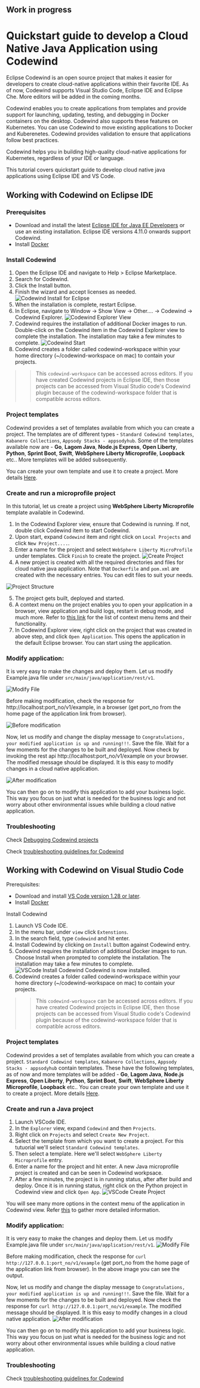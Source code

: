 ## Work in progress

# Quickstart guide to develop a Cloud Native Java Application using Codewind

Eclipse Codewind is an open source project that makes it easier for developers to create cloud-native applications within their favorite IDE. As of now, Codewind supports Visual Studio Code, Eclipse IDE and Eclipse Che. More editors will be added in the coming months.

Codewind enables you to create applications from templates and provide support for launching, updating, testing, and debugging in Docker containers on the desktop. Codewind also supports these features on Kubernetes. You can use Codewind to move existing applications to Docker and Kuberenetes. Codewind provides validation to ensure that applications follow best practices.

Codewind helps you in building high-quality cloud-native applications for Kubernetes, regardless of your IDE or language.

This tutorial covers quickstart guide to develop cloud native java applications using Eclipse IDE and VS Code.


## Working with Codewind on Eclipse IDE

### Prerequisites

- Download and install the latest [Eclipse IDE for Java EE Developers](https://www.eclipse.org/downloads/packages/release/) or use an existing installation. Eclipse IDE versions 4.11.0 onwards support Codewind. 
- Install [Docker](https://docs.docker.com/install/)

### Install Codewind

1. Open the Eclipse IDE and navigate to Help > Eclipse Marketplace.
2. Search for Codewind.
3. Click the Install button.
4. Finish the wizard and accept licenses as needed.
![Codewind Install for Eclipse](./images/Install-Codewind.gif)
5. When the installation is complete, restart Eclipse.
6. In Eclipse, navigate to Window -> Show View -> Other.... -> Codewind -> Codewind Explorer.
![Codewind Explorer View](./images/Codewind-Explorer.gif)
7. Codewind requires the installation of additional Docker images to run. Double-click on the Codewind item in the Codewind Explorer view to complete the installation. The installation may take a few minutes to complete.
![Codewind Start](./images/codewind-start.png)
8. Codewind creates a folder called codewind-workspace within your home directory (~/codewind-workspace on mac) to contain your projects.

>> This `codewind-workspace` can be accessed across editors. If you have created Codewind projects in Eclipse IDE, then those projects can be accessed from Visual Studio code's Codewind plugin because of the codewind-workspace folder that is compatible across editors.


### Project templates

Codewind provides a set of templates available from which you can create a project. The templates are of different types - `Standard Codewind templates`, `Kabanero Collections`, `Appsody Stacks - appsodyhub`. Some of the templates available now are - **Go**, **Lagom Java**, **Node.js Express**, **Open Liberty**, **Python**, **Sprint Boot**, **Swift**, **WebSphere Liberty Microprofile**, **Loopback** etc.. More templates will be added subsequently.

You can create your own template and use it to create a project. More details [Here](https://www.eclipse.org/codewind/mdteclipseusingadifferenttemplate.html).


### Create and run a microprofile project
In this tutorial, let us create a project using **WebSphere Liberty Microprofile** template available in Codewind.
1. In the Codewind Explorer view, ensure that Codewind is running. If not, double click Codewind item to start Codewind.
2. Upon start, expand `Codewind` item and right click on `Local Projects` and click `New Project....`.
3. Enter a name for the project and select `WebSphere Liberty MicroProfile` under templates. Click `Finish` to create the project. 
![Create Project](./images/create-microprofile-project.gif)
4. A new project is created with all the required directories and files for cloud native java application. Note that `Dockerfile` and `pom.xml` are created with the necessary entries. You can edit files to suit your needs.

![Project Structure](./images/project-structure.png)

5. The project gets built, deployed and started.
6. A context menu on the project enables you to open your application in a browser, view application and build logs, restart in debug mode, and much more. Refer to [this link](https://www.eclipse.org/codewind/mdteclipsemanagingprojects.html) for the list of context menu items and their functionality.
7. In Codewind Explorer view, right click on the project that was created in above step, and click `Open Application`. This opens the application in the default Eclipse browser. You can start using the application.


### Modify application:

It is very easy to make the changes and deploy them. Let us modify Example.java file under `src/main/java/application/rest/v1`.

![Modify File](./images/modify-file.png)

Before making modification, check the response for http://localhost:port_no/v1/example, in a browser (get port_no from the home page of the application link from browser).

![Before modification](./images/before-modification.png)

Now, let us modify and change the display message to `Congratulations, your modified application is up and running!!!`. Save the file. Wait for a few moments for the changes to be built and deployed. Now check by invoking the rest api http://localhost:port_no/v1/example on your browser. 
The modified message should be displayed. It is this easy to modify changes in a cloud native application. 

![After modification](./images/after-modification.gif)

You can then go on to modify this application to add your business logic. This way you focus on just what is needed for the business logic and not worry about other environmental issues while building a cloud native application.


### Troubleshooting

Check [Debugging Codewind projects](https://www.eclipse.org/codewind/mdteclipsedebugproject.html)

Check [troubleshooting guidelines for Codewind](https://www.eclipse.org/codewind/troubleshooting.html)


## Working with Codewind on Visual Studio Code

Prerequisites:
- Download and install [VS Code version 1.28 or later](https://code.visualstudio.com/download). 
- Install [Docker](https://docs.docker.com/install/)

Install Codewind
1. Launch VS Code IDE.
2. In the menu bar, under `view` click `Extenstions`.
3. In the search field, type `Codewind` and hit enter.
4. Install Codewind by clicking on `Install` button against Codewind entry.
5. Codewind requires the installation of additional Docker images to run. Choose Install when prompted to complete the installation. The installation may take a few minutes to complete.
![VSCode Install Codewind](./images/vscode-install-codewind.gif)
Codewind is now installed.
6. Codewind creates a folder called codewind-workspace within your home directory (~/codewind-workspace on mac) to contain your projects.

>> This `codewind-workspace` can be accessed across editors. If you have created Codewind projects in Eclipse IDE, then those projects can be accessed from Visual Studio code's Codewind plugin because of the codewind-workspace folder that is compatible across editors.


### Project templates

Codewind provides a set of templates available from which you can create a project. `Standard Codewind templates`, `Kabanero Collections`, `Appsody Stacks - appsodyhub` contain templates. These have the following templates, as of now and more templates will be added - **Go**, **Lagom Java**, **Node.js Express**, **Open Liberty**, **Python**, **Sprint Boot**, **Swift**, **WebSphere Liberty Microprofile**, **Loopback** etc..
You can create your own template and use it to create a project. More details [Here](https://www.eclipse.org/codewind/mdteclipseusingadifferenttemplate.html).


### Create and run a Java project
1. Launch VSCode IDE.
2. In the `Explorer` view, expand `Codewind` and then `Projects`. 
3. Right click on `Projects` and select `Create New Project`. 
4. Select the template from which you want to create a project. For this tutuorial we'll select `Standard Codewind templates`.
5. Then select a template. Here we'll select `WebSphere Liberty Microprofile` entry.
6. Enter a name for the project and hit enter. A new Java microprofile project is created and can be seen in Codewind workpsace.
7. After a few minutes, the project is in running status, after after build and deploy. Once it is in running status, right click on the Python project in Codewind view and click `Open App`.
![VSCode Create Project](./images/vscode-create-java-project.gif)

You will see many more options in the context menu of the application in Codewind view. Refer [this](https://www.eclipse.org/codewind/mdt-vsc-commands-project.html) to gather more detailed information.


### Modify application:

It is very easy to make the changes and deploy them. Let us modify Example.java file under `src/main/java/application/rest/v1`. 
![Modify File](./images/vscode-modify-file.png)

Before making modification, check the response for `curl http://127.0.0.1:port_no/v1/example` (get port_no from the home page of the application link from browser). In the above image you can see the output.

Now, let us modify and change the display message to `Congratulations, your modified application is up and running!!!`. Save the file. Wait for a few moments for the changes to be built and deployed. Now check the response for `curl http://127.0.0.1:port_no/v1/example`. The modified message should be displayed. It is this easy to modify changes in a cloud native application. 
![After modification](./images/vscode-after-modification.gif)

You can then go on to modify this application to add your business logic. This way you focus on just what is needed for the business logic and not worry about other environmental issues while building a cloud native application.



### Troubleshooting
Check [troubleshooting guidelines for Codewind](https://www.eclipse.org/codewind/mdt-vsc-troubleshooting.html)
